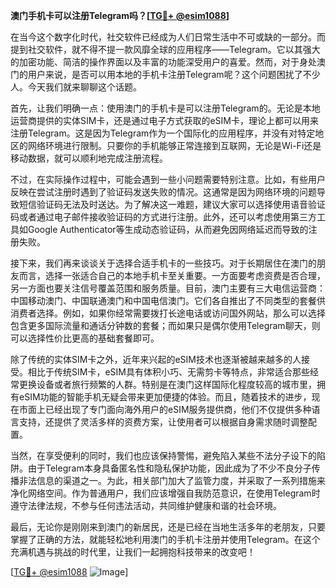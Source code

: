 **澳门手机卡可以注册Telegram吗？[[TG💪+ @esim1088](https://t.me/s/esim1088)]**

在当今这个数字化时代，社交软件已经成为人们日常生活中不可或缺的一部分。而提到社交软件，就不得不提一款风靡全球的应用程序——Telegram。它以其强大的加密功能、简洁的操作界面以及丰富的功能深受用户的喜爱。然而，对于身处澳门的用户来说，是否可以用本地的手机卡注册Telegram呢？这个问题困扰了不少人。今天我们就来聊聊这个话题。

首先，让我们明确一点：使用澳门的手机卡是可以注册Telegram的。无论是本地运营商提供的实体SIM卡，还是通过电子方式获取的eSIM卡，理论上都可以用来注册Telegram。这是因为Telegram作为一个国际化的应用程序，并没有对特定地区的网络环境进行限制。只要你的手机能够正常连接到互联网，无论是Wi-Fi还是移动数据，就可以顺利地完成注册流程。

不过，在实际操作过程中，可能会遇到一些小问题需要特别注意。比如，有些用户反映在尝试注册时遇到了验证码发送失败的情况。这通常是因为网络环境的问题导致短信验证码无法及时送达。为了解决这一难题，建议大家可以选择使用语音验证码或者通过电子邮件接收验证码的方式进行注册。此外，还可以考虑使用第三方工具如Google Authenticator等生成动态验证码，从而避免因网络延迟而导致的注册失败。

接下来，我们再来谈谈关于选择合适手机卡的一些技巧。对于长期居住在澳门的朋友而言，选择一张适合自己的本地手机卡至关重要。一方面要考虑资费是否合理，另一方面也要关注信号覆盖范围和服务质量。目前，澳门主要有三大电信运营商：中国移动澳门、中国联通澳门和中国电信澳门。它们各自推出了不同类型的套餐供消费者选择。例如，如果你经常需要拨打长途电话或访问国外网站，那么可以选择包含更多国际流量和通话分钟数的套餐；而如果只是偶尔使用Telegram聊天，则可以选择性价比更高的基础套餐即可。

除了传统的实体SIM卡之外，近年来兴起的eSIM技术也逐渐被越来越多的人接受。相比于传统SIM卡，eSIM具有体积小巧、无需剪卡等特点，非常适合那些经常更换设备或者旅行频繁的人群。特别是在澳门这样国际化程度较高的城市里，拥有eSIM功能的智能手机无疑会带来更加便捷的体验。而且，随着技术的进步，现在市面上已经出现了专门面向海外用户的eSIM服务提供商，他们不仅提供多种语言支持，还提供了灵活多样的资费方案，让使用者可以根据自身需求随时调整配置。

当然，在享受便利的同时，我们也应该保持警惕，避免陷入某些不法分子设下的陷阱。由于Telegram本身具备匿名性和隐私保护功能，因此成为了不少不良分子传播非法信息的渠道之一。为此，相关部门加大了监管力度，并采取了一系列措施来净化网络空间。作为普通用户，我们应该增强自我防范意识，在使用Telegram时遵守法律法规，不参与任何违法活动，共同维护健康和谐的社会环境。

最后，无论你是刚刚来到澳门的新居民，还是已经在当地生活多年的老朋友，只要掌握了正确的方法，就能轻松地利用澳门的手机卡注册并使用Telegram。在这个充满机遇与挑战的时代里，让我们一起拥抱科技带来的改变吧！

[[TG💪+ @esim1088](https://t.me/s/esim1088) ![Image](https://i.postimg.cc/4NQfJmqS/Snipaste-2025-05-13-00-14-12.png)]